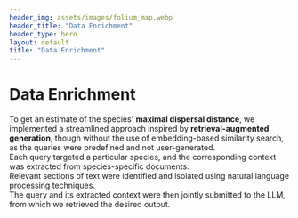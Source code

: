```yaml
---
header_img: assets/images/folium_map.webp
header_title: "Data Enrichment"
header_type: hero
layout: default
title: "Data Enrichment"
---
```


# Data Enrichment
To get an estimate of the species' **maximal dispersal distance**, we implemented a streamlined approach inspired by **retrieval-augmented generation**, though without the use of embedding-based similarity search, as the queries were predefined and not user-generated.  
Each query targeted a particular species, and the corresponding context was extracted from species-specific documents.  
Relevant sections of text were identified and isolated using natural language processing techniques.  
The query and its extracted context were then jointly submitted to the LLM, from which we retrieved the desired output.